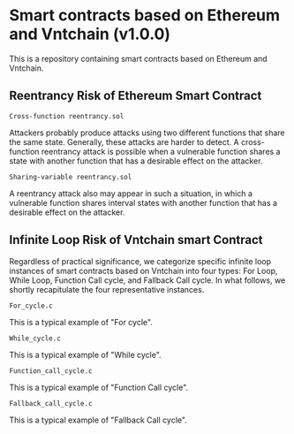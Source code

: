# Smart contracts based on Ethereum and Vntchain (v1.0.0)
This is a repository containing smart contracts based on Ethereum and Vntchain.

## Reentrancy Risk of Ethereum Smart Contract

`Cross-function reentrancy.sol`

Attackers probably produce attacks using two different functions that share the same state. Generally, these attacks are harder to detect. A cross-function reentrancy attack is possible when a vulnerable function shares a state with another function that has a desirable effect on the attacker.
 

`Sharing-variable reentrancy.sol`

A reentrancy attack also may appear in such a situation, in which a vulnerable function shares interval states with another function that has a desirable effect on the attacker.

## Infinite Loop Risk of Vntchain smart Contract

Regardless of practical significance, we categorize specific infinite loop instances of smart contracts based on Vntchain into four types: For Loop, While Loop, Function Call cycle, and Fallback Call cycle. In what follows, we shortly recapitulate the four representative instances.

`For_cycle.c`

This is a typical example of "For cycle".

`While_cycle.c`

This is a typical example of "While cycle".

`Function_call_cycle.c`

This is a typical example of "Function Call cycle".

`Fallback_call_cycle.c`

This is a typical example of "Fallback Call cycle".

